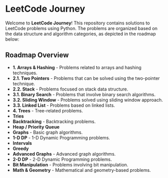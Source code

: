 # LeetCode Journey

Welcome to **LeetCode Journey**! This repository contains solutions to LeetCode problems using Python. The problems are organized based on the data structure and algorithm categories, as depicted in the roadmap below:

## Roadmap Overview

- **1. Arrays & Hashing** - Problems related to arrays and hashing techniques.
- **2.1. Two Pointers** - Problems that can be solved using the two-pointer technique.
- **2.2. Stack** - Problems focused on stack data structure.
- **3.1. Binary Search** - Problems that involve binary search algorithms.
- **3.2. Sliding Window** - Problems solved using sliding window approach.
- **3.3. Linked List** - Problems based on linked lists.
- **4. Trees** - Tree-related problems.
- **Tries**
- **Backtracking** - Backtracking problems.
- **Heap / Priority Queue**
- **Graphs** - Basic graph algorithms.
- **1-D DP** - 1-D Dynamic Programming problems.
- **Intervals**
- **Greedy**
- **Advanced Graphs** - Advanced graph algorithms.
- **2-D DP** - 2-D Dynamic Programming problems.
- **Bit Manipulation** - Problems involving bit manipulation.
- **Math & Geometry** - Mathematical and geometry-based problems.
